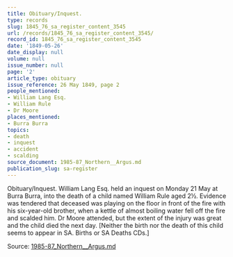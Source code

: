 ```yaml
---
title: Obituary/Inquest.
type: records
slug: 1845_76_sa_register_content_3545
url: /records/1845_76_sa_register_content_3545/
record_id: 1845_76_sa_register_content_3545
date: '1849-05-26'
date_display: null
volume: null
issue_number: null
page: '2'
article_type: obituary
issue_reference: 26 May 1849, page 2
people_mentioned:
- William Lang Esq.
- William Rule
- Dr Moore
places_mentioned:
- Burra Burra
topics:
- death
- inquest
- accident
- scalding
source_document: 1985-87_Northern__Argus.md
publication_slug: sa-register
---
```


Obituary/Inquest.  William Lang Esq. held an inquest on Monday 21 May at Burra Burra, into the death of a child named William Rule aged 2½.  Evidence was tendered that deceased was playing on the floor in front of the fire with his six-year-old brother, when a kettle of almost boiling water fell off the fire and scalded him.  Dr Moore attended, but the extent of the injury was great and the child died the next day.  [Neither the birth nor the death of this child seems to appear in SA. Births or SA Deaths CDs.]

Source: [1985-87_Northern__Argus.md](/downloads/markdown/1985-87_Northern__Argus.md)

